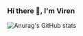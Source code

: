 ### Hi there 👋, I'm Viren

![Anurag's GitHub stats](https://github-readme-stats.vercel.app/api?username=viren-joshi&count_private=true&show_icon=true&theme=radical)

